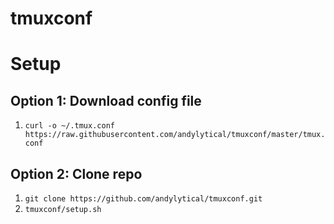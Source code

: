 # tmuxconf

# Setup
## Option 1: Download config file
1. `curl -o ~/.tmux.conf https://raw.githubusercontent.com/andylytical/tmuxconf/master/tmux.conf`

## Option 2: Clone repo
1. `git clone https://github.com/andylytical/tmuxconf.git`
1. `tmuxconf/setup.sh`
